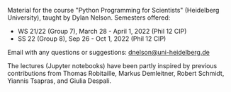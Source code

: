 Material for the course "Python Programming for Scientists" (Heidelberg University), 
taught by Dylan Nelson. Semesters offered:

* WS 21/22 (Group 7), March 28 - April 1, 2022 (Phil 12 CIP)
* SS 22 (Group 8), Sep 26 - Oct 1, 2022 (Phil 12 CIP)

Email with any questions or suggestions: dnelson@uni-heidelberg.de

The lectures (Jupyter notebooks) have been partly inspired by previous contributions from 
Thomas Robitaille, Markus Demleitner, Robert Schmidt, Yiannis Tsapras, and Giulia Despali.

